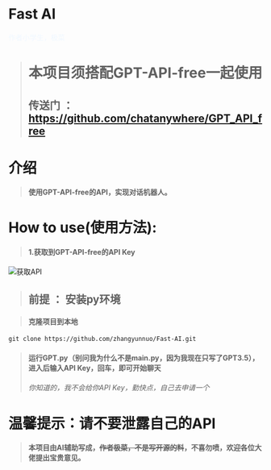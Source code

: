 # Fast AI

<span style="color: AliceBlue;">作者小学生，极菜 <span>
> # 本项目须搭配GPT-API-free一起使用
> ## 传送门 ： https://github.com/chatanywhere/GPT_API_free

# 介绍

> #### 使用GPT-API-free的API，实现对话机器人。

# How to use(使用方法):

> #### 1.获取到GPT-API-free的API Key

![获取API](https://zhangyunnuo.github.io/%E5%B1%8F%E5%B9%95%E6%88%AA%E5%9B%BE%202025-03-31%20191408.png)


> ## 前提 ： 安装py环境


>#### 克隆项目到本地

``` git
git clone https://github.com/zhangyunnuo/Fast-AI.git
```

>#### 运行GPT.py（别问我为什么不是main.py，因为我现在只写了GPT3.5），进入后输入API Key，回车，即可开始聊天
> ###### 你知道的，我不会给你API Key，勤快点，自己去申请一个


# 温馨提示：请不要泄露自己的API


> #### 本项目由AI辅助写成，~~作者极菜，不是写开源的料~~，不喜勿喷，欢迎各位大佬提出宝贵意见。